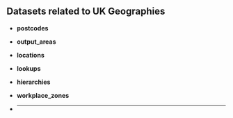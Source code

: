 ## Datasets related to UK Geographies

 - **postcodes**
 
 - **output_areas**
 
 - **locations** 
 
 - **lookups**
 
 - **hierarchies** 
 
 - **workplace_zones**
 
 - ** ** 
